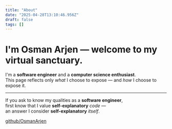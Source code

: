 ```yaml
---
title: "About"
date: "2025-04-28T13:10:46.956Z"
draft: false
tags: []
---
```


# I'm Osman Arjen — welcome to my virtual sanctuary.

I'm a **software engineer** and a **computer science enthusiast**.  
This page reflects only *what* I choose to expose — and *how* I choose to expose it.

---

If you ask to know my qualities as a **software engineer**,  
first know that I value **self-explanatory** *code* —  
an answer I consider **self-explanatory** *itself*.  

[github/OsmanArjen](https://github.com/OsmanArjen)






